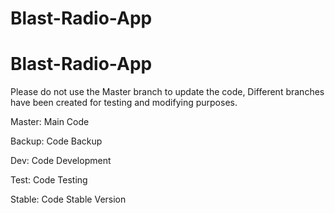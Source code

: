 # Blast-Radio-App
# Blast-Radio-App
Please do not use the Master branch to update the code,
Different branches have been created for testing and modifying purposes.

Master: Main Code

Backup: Code Backup

Dev: Code Development

Test: Code Testing

Stable: Code Stable Version
